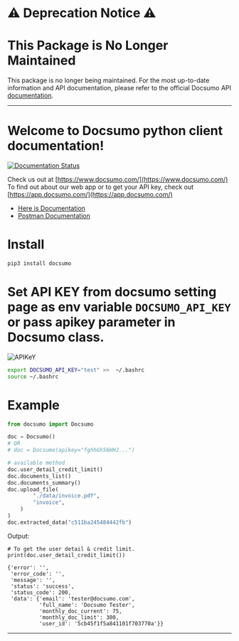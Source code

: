 # ⚠️ Deprecation Notice ⚠️

# **This Package is No Longer Maintained**

This package is no longer being maintained. For the most up-to-date information and API documentation, please refer to the official Docsumo API [documentation](https://apidocs.docsumo.com/).

----

# Welcome to Docsumo python client documentation!
[![Documentation Status](https://readthedocs.org/projects/docsumo/badge/?version=latest)](https://docsumo.readthedocs.io/en/latest/?badge=latest)

Check us out at [https://www.docsumo.com/](https://www.docsumo.com/)  
To find out about our web app or to get your API key, check out [https://app.docsumo.com/](https://app.docsumo.com/)

- [Here is Documentation](https://docsumo.readthedocs.io/en/latest/index.html)  
- [Postman Documentation](https://documenter.getpostman.com/view/4263853/S11LtdGN)

# Install 
```bash
pip3 install docsumo
```

# Set API KEY from docsumo setting page as env variable `DOCSUMO_API_KEY` or pass apikey parameter in Docsumo class.

![APIKeY](https://i.imgur.com/hDCh6cU.png)

```bash
export DOCSUMO_API_KEY="test" >>  ~/.bashrc
source ~/.bashrc
```


# Example
``` py
from docsumo import Docsumo

doc = Docsumo()
# OR
# doc = Docsumo(apikey="fghhGh56HHJ...")

# available method
doc.user_detail_credit_limit()
doc.documents_list()
doc.documents_summary()
doc.upload_file(
        "./data/invoice.pdf",
        "invoice",
    )
)
doc.extracted_data("c511ba245484442fb")

```

Output:
```
# To get the user detail & credit limit.
print(doc.user_detail_credit_limit())

{'error': '',
 'error_code': '',
 'message': '',
 'status': 'success',
 'status_code': 200,
 'data': {'email': 'tester@docsumo.com',
          'full_name': 'Docsumo Tester',
          'monthly_doc_current': 75,
          'monthly_doc_limit': 300,
          'user_id': '5cb45f1f5a841101f703770a'}}
```
____
